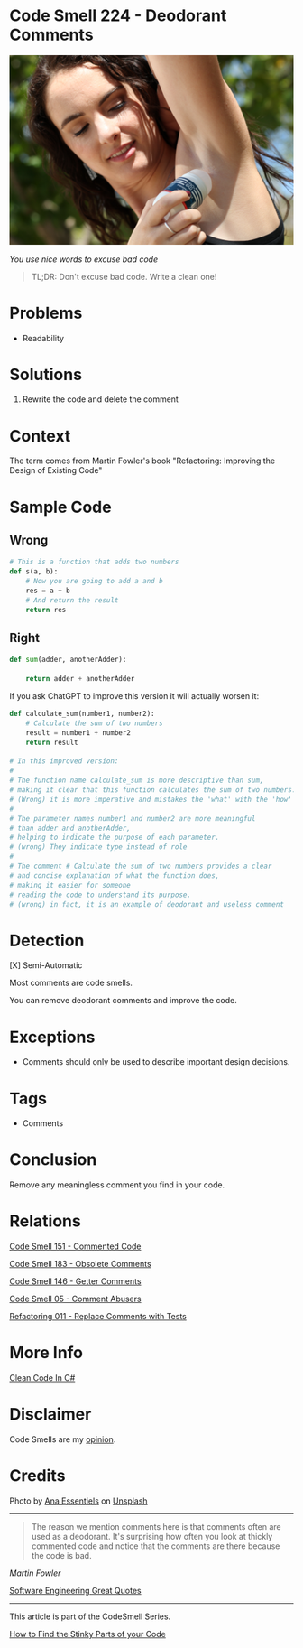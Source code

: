 # Code Smell 224 - Deodorant Comments
            
![Code Smell 224 - Deodorant Comments](Code%20Smell%20224%20-%20Deodorant%20Comments.jpg)

*You use nice words to excuse bad code*

> TL;DR: Don't excuse bad code. Write a clean one!

# Problems

- Readability

# Solutions

1. Rewrite the code and delete the comment

# Context

The term comes from Martin Fowler's book "Refactoring: Improving the Design of Existing Code"

# Sample Code

## Wrong

[Gist Url]: # (https://gist.github.com/mcsee/fd3612b1beeb9cde934bec4eca92bf16)
```python
# This is a function that adds two numbers
def s(a, b):
    # Now you are going to add a and b
    res = a + b
    # And return the result
    return res
```

## Right

[Gist Url]: # (https://gist.github.com/mcsee/57f6e1f31f3cd599deafc21236ae71ce)
```python
def sum(adder, anotherAdder):
    
    return adder + anotherAdder
```

If you ask ChatGPT to improve this version it will actually worsen it:

[Gist Url]: # (https://gist.github.com/mcsee/57bce159d43ab49377e9de2de1e6706d)
```python
def calculate_sum(number1, number2):
    # Calculate the sum of two numbers
    result = number1 + number2
    return result

# In this improved version:
#
# The function name calculate_sum is more descriptive than sum, 
# making it clear that this function calculates the sum of two numbers.
# (Wrong) it is more imperative and mistakes the 'what' with the 'how'
#
# The parameter names number1 and number2 are more meaningful 
# than adder and anotherAdder, 
# helping to indicate the purpose of each parameter.
# (wrong) They indicate type instead of role
#
# The comment # Calculate the sum of two numbers provides a clear 
# and concise explanation of what the function does, 
# making it easier for someone 
# reading the code to understand its purpose.    
# (wrong) in fact, it is an example of deodorant and useless comment
```

# Detection

[X] Semi-Automatic 

Most comments are code smells. 

You can remove deodorant comments and improve the code.

# Exceptions

- Comments should only be used to describe important design decisions.

# Tags

- Comments

# Conclusion

Remove any meaningless comment you find in your code.

# Relations

[Code Smell 151 - Commented Code](https://github.com/mcsee/Software-Design-Articles/tree/main/Articles/Code%20Smells/Code%20Smell%20151%20-%20Commented%20Code/readme.md)

[Code Smell 183 - Obsolete Comments](https://github.com/mcsee/Software-Design-Articles/tree/main/Articles/Code%20Smells/Code%20Smell%20183%20-%20Obsolete%20Comments/readme.md)

[Code Smell 146 - Getter Comments](https://github.com/mcsee/Software-Design-Articles/tree/main/Articles/Code%20Smells/Code%20Smell%20146%20-%20Getter%20Comments/readme.md)

[Code Smell 05 - Comment Abusers](https://github.com/mcsee/Software-Design-Articles/tree/main/Articles/Code%20Smells/Code%20Smell%2005%20-%20Comment%20Abusers/readme.md)

[Refactoring 011 - Replace Comments with Tests](https://github.com/mcsee/Software-Design-Articles/tree/main/Articles/Refactorings/Refactoring%20011%20-%20Replace%20Comments%20with%20Tests/readme.md)

# More Info

[Clean Code In C#](https://learning.oreilly.com/library/view/clean-code-in/9781838982973)

# Disclaimer

Code Smells are my [opinion](https://github.com/mcsee/Software-Design-Articles/tree/main/Articles/Blogging/I%20Wrote%20More%20than%2090%20Articles%20on%202021%20Here%20is%20What%20I%20Learned/readme.md).

# Credits

Photo by [Ana Essentiels](https://unsplash.com/@ana_essentiels) on [Unsplash](https://unsplash.com/photos/Eh6iapfqDzA)
    
* * *

> The reason we mention comments here is that comments often are used as a deodorant. It's surprising how often you look at thickly commented code and notice that the comments are there because the code is bad. 

_Martin Fowler_
 
[Software Engineering Great Quotes](https://github.com/mcsee/Software-Design-Articles/tree/main/Articles/Quotes/Software%20Engineering%20Great%20Quotes/readme.md)

* * *

This article is part of the CodeSmell Series.

[How to Find the Stinky Parts of your Code](https://github.com/mcsee/Software-Design-Articles/tree/main/Articles/Code%20Smells/How%20to%20Find%20the%20Stinky%20parts%20of%20your%20Code/readme.md)